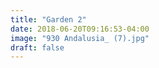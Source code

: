 ```yaml
---
title: "Garden 2"
date: 2018-06-20T09:16:53-04:00
image: "930 Andalusia_ (7).jpg"
draft: false
---
```

